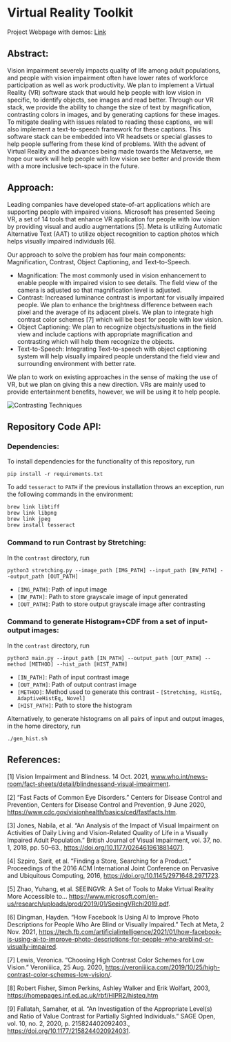 # Virtual Reality Toolkit

Project Webpage with demos: [Link](https://sites.google.com/wisc.edu/vr-toolkit/home)

## Abstract:

Vision impairment severely impacts quality of life among adult populations, and people
with vision impairment often have lower rates of workforce participation as well as work
productivity. We plan to implement a Virtual Reality (VR) software stack that would help
people with low vision in specific, to identify objects, see images and read better. Through
our VR stack, we provide the ability to change the size of text by magnification, contrasting
colors in images, and by generating captions for these images. To mitigate dealing with issues
related to reading these captions, we will also implement a text-to-speech framework for
these captions. This software stack can be embedded into VR headsets
or special glasses to help people suffering from these kind of problems. With the advent of
Virtual Reality and the advances being made towards the Metaverse, we hope our work will
help people with low vision see better and provide them with a more inclusive tech-space in
the future.


## Approach:

Leading companies have developed state-of-art applications which are supporting people with impaired visions. Microsoft has presented Seeing VR, a set of 14 tools that enhance VR application for people with low vision by providing visual and audio augmentations [5]. Meta is utilizing Automatic Alternative Text (AAT) to utilize object recognition to caption photos which helps
visually impaired individuals [6].

Our approach to solve the problem has four main components: Magnification, Contrast, Object
Captioning, and Text-to-Speech.

- Magnification: The most commonly used in vision enhancement to enable people with
impaired vision to see details. The field view of the camera is adjusted so that magnification
level is adjusted.
- Contrast: Increased luminance contrast is important for visually impaired people. We
plan to enhance the brightness difference between each pixel and the average of its adjacent
pixels. We plan to integrate high contrast color schemes [7] which will be best for people
with low vision.
- Object Captioning: We plan to recognize objects/situations in the field view and include
captions with appropriate magnification and contrasting which will help them recognize
the objects.
- Text-to-Speech: Integrating Text-to-speech with object captioning system will help
visually impaired people understand the field view and surrounding environment with
better rate.

We plan to work on existing approaches in the sense of making the use of VR, but we plan on giving
this a new direction. VRs are mainly used to provide entertainment benefits, however, we will be using it to help people.

![Contrasting Techniques](images/contrast_histograms/histogram/adaptive/reindeer.png "Reindeer Histogram")

## Repository Code API:

### Dependencies:

To install dependencies for the functionality of this repository, run

```
pip install -r requirements.txt
```

To add `tesseract` to `PATH` if the previous installation throws an exception, run the following commands in the environment:

```
brew link libtiff                     
brew link libpng
brew link jpeg
brew install tesseract
```

### Command to run Contrast by Stretching:

In the `contrast` directory, run

```
python3 stretching.py --image_path [IMG_PATH] --input_path [BW_PATH] --output_path [OUT_PATH]
```

- `[IMG_PATH]`: Path of input image
- `[BW_PATH]`: Path to store grayscale image of input generated
- `[OUT_PATH]`: Path to store output grayscale image after contrasting

### Command to generate Histogram+CDF from a set of input-output images:

In the `contrast` directory, run

```
python3 main.py --input_path [IN_PATH] --output_path [OUT_PATH] --method [METHOD] --hist_path [HIST_PATH]
```

- `[IN_PATH]`: Path of input contrast image
- `[OUT_PATH]`: Path of output contrast image
- `[METHOD]`: Method used to generate this contrast - `[Stretching, HistEq, AdaptiveHistEq, Novel]`
- `[HIST_PATH]`: Path to store the histogram

Alternatively, to generate histograms on all pairs of input and output images, in the home directory, run

```
./gen_hist.sh
```

## References:

[1] Vision Impairment and Blindness. 14 Oct. 2021, www.who.int/news-room/fact-sheets/detail/blindnessand-visual-impairment.

[2] “Fast Facts of Common Eye Disorders.” Centers for Disease Control and Prevention, Centers
for Disease Control and Prevention, 9 June 2020, https://www.cdc.gov/visionhealth/basics/ced/fastfacts.htm.

[3] Jones, Nabila, et al. “An Analysis of the Impact of Visual Impairment on Activities of Daily Living and Vision-Related Quality of Life in a Visually Impaired Adult Population.” British Journal of Visual Impairment, vol. 37, no. 1, 2018, pp. 50–63., https://doi.org/10.1177/0264619618814071.

[4] Szpiro, Sarit, et al. “Finding a Store, Searching for a Product.” Proceedings of the 2016 ACM International Joint Conference on Pervasive and Ubiquitous Computing, 2016, https://doi.org/10.1145/2971648.2971723.

[5] Zhao, Yuhang, et al. SEEINGVR: A Set of Tools to Make Virtual Reality More Accessible to... https://www.microsoft.com/en-us/research/uploads/prod/2019/01/SeeingVRchi2019.pdf.

[6] Dingman, Hayden. “How Facebook Is Using AI to Improve Photo Descriptions for People Who Are Blind or Visually Impaired.” Tech at Meta, 2 Nov. 2021, https://tech.fb.com/artificialintelligence/2021/01/how-facebook-is-using-ai-to-improve-photo-descriptions-for-people-who-areblind-or-visually-impaired.

[7] Lewis, Veronica. “Choosing High Contrast Color Schemes for Low Vision.” Veroniiiica, 25 Aug. 2020, https://veroniiiica.com/2019/10/25/high-contrast-color-schemes-low-vision/.

[8] Robert Fisher, Simon Perkins, Ashley Walker and Erik Wolfart, 2003, https://homepages.inf.ed.ac.uk/rbf/HIPR2/histeq.htm

[9] Fallatah, Samaher, et al. “An Investigation of the Appropriate Level(s) and Ratio of Value Contrast for Partially Sighted Individuals.” SAGE Open, vol. 10, no. 2, 2020, p. 215824402092403., https://doi.org/10.1177/2158244020924031.
